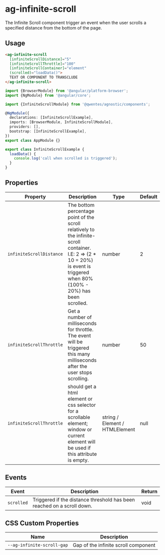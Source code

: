 # ag-infinite-scroll

The Infinite Scroll component trigger an event when the user scrolls a specified distance from the bottom of the page.

## Usage

```html
<ag-infinite-scroll
  [infiniteScrollDistance]="5"
  [infiniteScrollThrottle]="100"
  [infiniteScrollContainer]="element"
  (scrolled)="loadData()">
  TEXT OR COMPONENT TO TRANSCLUDE
</ag-infinite-scroll>
```

```typescript
import {BrowserModule} from '@angular/platform-browser';
import {NgModule} from '@angular/core';

import {InfiniteScrollModule} from '@qwentes/agnostic/components';

@NgModule({
  declarations: [InfiniteScrollExample],
  imports: [BrowserModule, InfiniteScrollModule],
  providers: [],
  bootstrap: [InfiniteScrollExample],
})
export class AppModule {}

export class InfiniteScrollExample {
  loadData() {
    console.log('call when scrolled is triggered');
  }
}
```

## Properties

| Property  | Description | Type  | Default |
|-----------|-------------|-------|---------|
| `infiniteScrollDistance` | The bottom percentage point of the scroll relatively to the infinite-scroll container. I.E: 2 => (2 * 10 = 20%) is event is triggered when 80% (100% - 20%) has been scrolled. | number | 2 |
| `infiniteScrollThrottle` | Get a number of milliseconds for throttle. The event will be triggered this many milliseconds after the user stops scrolling. | number | 50 |
| `infiniteScrollThrottle` | should get a html element or css selector for a scrollable element; window or current element will be used if this attribute is empty. | string / Element / HTMLElement | null |

## Events

| Event  | Description  | Return |
|--------|--------------|--------|
| `scrolled` | Triggered if the distance threshold has been reached on a scroll down. | void |

## CSS Custom Properties

| Name                        | Description                             |
| --------------------------- | --------------------------------------- |
| `--ag-infinite-scroll-gap`  | Gap of the infinite scroll component    |

